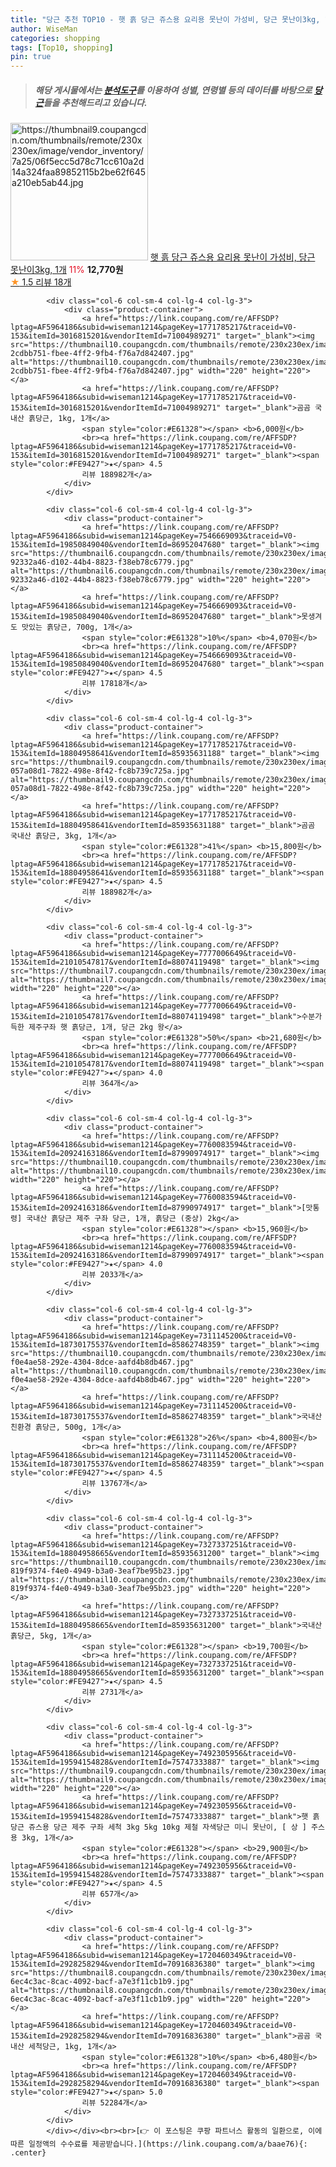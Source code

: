 ```yaml
---
title: "당근 추천 TOP10 - 햇 흙 당근 쥬스용 요리용 못난이 가성비, 당근 못난이3kg, 1개"
author: WiseMan
categories: shopping
tags: [Top10, shopping]
pin: true
---
```


> ##### 해당 게시물에서는 [**분석도구**](https://itemscout.io/)를 이용하여 **성별**, **연령별** 등의 데이터를 바탕으로 [**당근**](https://link.coupang.com/a/baae76)들을 추천해드리고 있습니다.
<div class="container"><div class="row">
            <div class="col-6 col-sm-4 col-lg-4 col-lg-3">
                <div class="product-container">
                    <a href="https://link.coupang.com/re/AFFSDP?lptag=AF5964186&subid=wiseman1214&pageKey=8106658171&traceid=V0-153&itemId=22948706814&vendorItemId=89982976957" target="_blank"><img src="https://thumbnail9.coupangcdn.com/thumbnails/remote/230x230ex/image/vendor_inventory/7a25/06f5ecc5d78c71cc610a2d14a324faa89852115b2be62f645a210eb5ab44.jpg" alt="https://thumbnail9.coupangcdn.com/thumbnails/remote/230x230ex/image/vendor_inventory/7a25/06f5ecc5d78c71cc610a2d14a324faa89852115b2be62f645a210eb5ab44.jpg" width="220" height="220"></a>
                    <a href="https://link.coupang.com/re/AFFSDP?lptag=AF5964186&subid=wiseman1214&pageKey=8106658171&traceid=V0-153&itemId=22948706814&vendorItemId=89982976957" target="_blank">햇 흙 당근 쥬스용 요리용 못난이 가성비, 당근 못난이3kg, 1개</a>
                    <span style="color:#E61328">11%</span> <b>12,770원</b>
                    <br><a href="https://link.coupang.com/re/AFFSDP?lptag=AF5964186&subid=wiseman1214&pageKey=8106658171&traceid=V0-153&itemId=22948706814&vendorItemId=89982976957" target="_blank"><span style="color:#FE9427">★</span> 1.5
                    리뷰 18개</a>
                </div>
            </div>
            
            <div class="col-6 col-sm-4 col-lg-4 col-lg-3">
                <div class="product-container">
                    <a href="https://link.coupang.com/re/AFFSDP?lptag=AF5964186&subid=wiseman1214&pageKey=1771785217&traceid=V0-153&itemId=3016815201&vendorItemId=71004989271" target="_blank"><img src="https://thumbnail10.coupangcdn.com/thumbnails/remote/230x230ex/image/retail/images/865274212709576-2cdbb751-fbee-4ff2-9fb4-f76a7d842407.jpg" alt="https://thumbnail10.coupangcdn.com/thumbnails/remote/230x230ex/image/retail/images/865274212709576-2cdbb751-fbee-4ff2-9fb4-f76a7d842407.jpg" width="220" height="220"></a>
                    <a href="https://link.coupang.com/re/AFFSDP?lptag=AF5964186&subid=wiseman1214&pageKey=1771785217&traceid=V0-153&itemId=3016815201&vendorItemId=71004989271" target="_blank">곰곰 국내산 흙당근, 1kg, 1개</a>
                    <span style="color:#E61328"></span> <b>6,000원</b>
                    <br><a href="https://link.coupang.com/re/AFFSDP?lptag=AF5964186&subid=wiseman1214&pageKey=1771785217&traceid=V0-153&itemId=3016815201&vendorItemId=71004989271" target="_blank"><span style="color:#FE9427">★</span> 4.5
                    리뷰 188982개</a>
                </div>
            </div>
            
            <div class="col-6 col-sm-4 col-lg-4 col-lg-3">
                <div class="product-container">
                    <a href="https://link.coupang.com/re/AFFSDP?lptag=AF5964186&subid=wiseman1214&pageKey=7546669093&traceid=V0-153&itemId=19850849040&vendorItemId=86952047680" target="_blank"><img src="https://thumbnail6.coupangcdn.com/thumbnails/remote/230x230ex/image/retail/images/128327365088252-92332a46-d102-44b4-8823-f38eb78c6779.jpg" alt="https://thumbnail6.coupangcdn.com/thumbnails/remote/230x230ex/image/retail/images/128327365088252-92332a46-d102-44b4-8823-f38eb78c6779.jpg" width="220" height="220"></a>
                    <a href="https://link.coupang.com/re/AFFSDP?lptag=AF5964186&subid=wiseman1214&pageKey=7546669093&traceid=V0-153&itemId=19850849040&vendorItemId=86952047680" target="_blank">못생겨도 맛있는 흙당근, 700g, 1개</a>
                    <span style="color:#E61328">10%</span> <b>4,070원</b>
                    <br><a href="https://link.coupang.com/re/AFFSDP?lptag=AF5964186&subid=wiseman1214&pageKey=7546669093&traceid=V0-153&itemId=19850849040&vendorItemId=86952047680" target="_blank"><span style="color:#FE9427">★</span> 4.5
                    리뷰 17818개</a>
                </div>
            </div>
            
            <div class="col-6 col-sm-4 col-lg-4 col-lg-3">
                <div class="product-container">
                    <a href="https://link.coupang.com/re/AFFSDP?lptag=AF5964186&subid=wiseman1214&pageKey=1771785217&traceid=V0-153&itemId=18804958641&vendorItemId=85935631188" target="_blank"><img src="https://thumbnail9.coupangcdn.com/thumbnails/remote/230x230ex/image/retail/images/1163147790028356-057a08d1-7822-498e-8f42-fc8b739c725a.jpg" alt="https://thumbnail9.coupangcdn.com/thumbnails/remote/230x230ex/image/retail/images/1163147790028356-057a08d1-7822-498e-8f42-fc8b739c725a.jpg" width="220" height="220"></a>
                    <a href="https://link.coupang.com/re/AFFSDP?lptag=AF5964186&subid=wiseman1214&pageKey=1771785217&traceid=V0-153&itemId=18804958641&vendorItemId=85935631188" target="_blank">곰곰 국내산 흙당근, 3kg, 1개</a>
                    <span style="color:#E61328">41%</span> <b>15,800원</b>
                    <br><a href="https://link.coupang.com/re/AFFSDP?lptag=AF5964186&subid=wiseman1214&pageKey=1771785217&traceid=V0-153&itemId=18804958641&vendorItemId=85935631188" target="_blank"><span style="color:#FE9427">★</span> 4.5
                    리뷰 188982개</a>
                </div>
            </div>
            
            <div class="col-6 col-sm-4 col-lg-4 col-lg-3">
                <div class="product-container">
                    <a href="https://link.coupang.com/re/AFFSDP?lptag=AF5964186&subid=wiseman1214&pageKey=7777006649&traceid=V0-153&itemId=21010547817&vendorItemId=88074119498" target="_blank"><img src="https://thumbnail7.coupangcdn.com/thumbnails/remote/230x230ex/image/vendor_inventory/06c0/51537494ec4d735da785a827311d4bbf659bc1483c01b41246195a9f84cf.jpg" alt="https://thumbnail7.coupangcdn.com/thumbnails/remote/230x230ex/image/vendor_inventory/06c0/51537494ec4d735da785a827311d4bbf659bc1483c01b41246195a9f84cf.jpg" width="220" height="220"></a>
                    <a href="https://link.coupang.com/re/AFFSDP?lptag=AF5964186&subid=wiseman1214&pageKey=7777006649&traceid=V0-153&itemId=21010547817&vendorItemId=88074119498" target="_blank">수분가득한 제주구좌 햇 흙당근, 1개, 당근 2kg 왕</a>
                    <span style="color:#E61328">50%</span> <b>21,680원</b>
                    <br><a href="https://link.coupang.com/re/AFFSDP?lptag=AF5964186&subid=wiseman1214&pageKey=7777006649&traceid=V0-153&itemId=21010547817&vendorItemId=88074119498" target="_blank"><span style="color:#FE9427">★</span> 4.0
                    리뷰 364개</a>
                </div>
            </div>
            
            <div class="col-6 col-sm-4 col-lg-4 col-lg-3">
                <div class="product-container">
                    <a href="https://link.coupang.com/re/AFFSDP?lptag=AF5964186&subid=wiseman1214&pageKey=7760083594&traceid=V0-153&itemId=20924163186&vendorItemId=87990974917" target="_blank"><img src="https://thumbnail10.coupangcdn.com/thumbnails/remote/230x230ex/image/vendor_inventory/f9c2/085aceb41d3dad1ec4eb67b45a984350a09a0c83d0b6dfa2f51288f8758e.jpg" alt="https://thumbnail10.coupangcdn.com/thumbnails/remote/230x230ex/image/vendor_inventory/f9c2/085aceb41d3dad1ec4eb67b45a984350a09a0c83d0b6dfa2f51288f8758e.jpg" width="220" height="220"></a>
                    <a href="https://link.coupang.com/re/AFFSDP?lptag=AF5964186&subid=wiseman1214&pageKey=7760083594&traceid=V0-153&itemId=20924163186&vendorItemId=87990974917" target="_blank">[맛통령] 국내산 흙당근 제주 구좌 당근, 1개, 흙당근 (중상) 2kg</a>
                    <span style="color:#E61328"></span> <b>15,960원</b>
                    <br><a href="https://link.coupang.com/re/AFFSDP?lptag=AF5964186&subid=wiseman1214&pageKey=7760083594&traceid=V0-153&itemId=20924163186&vendorItemId=87990974917" target="_blank"><span style="color:#FE9427">★</span> 4.0
                    리뷰 2033개</a>
                </div>
            </div>
            
            <div class="col-6 col-sm-4 col-lg-4 col-lg-3">
                <div class="product-container">
                    <a href="https://link.coupang.com/re/AFFSDP?lptag=AF5964186&subid=wiseman1214&pageKey=7311145200&traceid=V0-153&itemId=18730175537&vendorItemId=85862748359" target="_blank"><img src="https://thumbnail10.coupangcdn.com/thumbnails/remote/230x230ex/image/retail/images/310253728728711-f0e4ae58-292e-4304-8dce-aafd4b8db467.jpg" alt="https://thumbnail10.coupangcdn.com/thumbnails/remote/230x230ex/image/retail/images/310253728728711-f0e4ae58-292e-4304-8dce-aafd4b8db467.jpg" width="220" height="220"></a>
                    <a href="https://link.coupang.com/re/AFFSDP?lptag=AF5964186&subid=wiseman1214&pageKey=7311145200&traceid=V0-153&itemId=18730175537&vendorItemId=85862748359" target="_blank">국내산 친환경 흙당근, 500g, 1개</a>
                    <span style="color:#E61328">26%</span> <b>4,800원</b>
                    <br><a href="https://link.coupang.com/re/AFFSDP?lptag=AF5964186&subid=wiseman1214&pageKey=7311145200&traceid=V0-153&itemId=18730175537&vendorItemId=85862748359" target="_blank"><span style="color:#FE9427">★</span> 4.5
                    리뷰 13767개</a>
                </div>
            </div>
            
            <div class="col-6 col-sm-4 col-lg-4 col-lg-3">
                <div class="product-container">
                    <a href="https://link.coupang.com/re/AFFSDP?lptag=AF5964186&subid=wiseman1214&pageKey=7327337251&traceid=V0-153&itemId=18804958665&vendorItemId=85935631200" target="_blank"><img src="https://thumbnail10.coupangcdn.com/thumbnails/remote/230x230ex/image/retail/images/1093470008411158-819f9374-f4e0-4949-b3a0-3eaf7be95b23.jpg" alt="https://thumbnail10.coupangcdn.com/thumbnails/remote/230x230ex/image/retail/images/1093470008411158-819f9374-f4e0-4949-b3a0-3eaf7be95b23.jpg" width="220" height="220"></a>
                    <a href="https://link.coupang.com/re/AFFSDP?lptag=AF5964186&subid=wiseman1214&pageKey=7327337251&traceid=V0-153&itemId=18804958665&vendorItemId=85935631200" target="_blank">국내산 흙당근, 5kg, 1개</a>
                    <span style="color:#E61328"></span> <b>19,700원</b>
                    <br><a href="https://link.coupang.com/re/AFFSDP?lptag=AF5964186&subid=wiseman1214&pageKey=7327337251&traceid=V0-153&itemId=18804958665&vendorItemId=85935631200" target="_blank"><span style="color:#FE9427">★</span> 4.5
                    리뷰 2731개</a>
                </div>
            </div>
            
            <div class="col-6 col-sm-4 col-lg-4 col-lg-3">
                <div class="product-container">
                    <a href="https://link.coupang.com/re/AFFSDP?lptag=AF5964186&subid=wiseman1214&pageKey=7492305956&traceid=V0-153&itemId=19594154828&vendorItemId=75747333887" target="_blank"><img src="https://thumbnail9.coupangcdn.com/thumbnails/remote/230x230ex/image/vendor_inventory/fa03/87def7669dcf09cc83c99b3f6f3a427ef3db03514478ec5a92398fb7c212.jpeg" alt="https://thumbnail9.coupangcdn.com/thumbnails/remote/230x230ex/image/vendor_inventory/fa03/87def7669dcf09cc83c99b3f6f3a427ef3db03514478ec5a92398fb7c212.jpeg" width="220" height="220"></a>
                    <a href="https://link.coupang.com/re/AFFSDP?lptag=AF5964186&subid=wiseman1214&pageKey=7492305956&traceid=V0-153&itemId=19594154828&vendorItemId=75747333887" target="_blank">햇 흙당근 쥬스용 당근 제주 구좌 세척 3kg 5kg 10kg 제철 자색당근 미니 못난이, [ 상 ] 주스용 3kg, 1개</a>
                    <span style="color:#E61328"></span> <b>29,900원</b>
                    <br><a href="https://link.coupang.com/re/AFFSDP?lptag=AF5964186&subid=wiseman1214&pageKey=7492305956&traceid=V0-153&itemId=19594154828&vendorItemId=75747333887" target="_blank"><span style="color:#FE9427">★</span> 4.5
                    리뷰 657개</a>
                </div>
            </div>
            
            <div class="col-6 col-sm-4 col-lg-4 col-lg-3">
                <div class="product-container">
                    <a href="https://link.coupang.com/re/AFFSDP?lptag=AF5964186&subid=wiseman1214&pageKey=1720460349&traceid=V0-153&itemId=2928258294&vendorItemId=70916836380" target="_blank"><img src="https://thumbnail8.coupangcdn.com/thumbnails/remote/230x230ex/image/retail/images/11212447683069-6ec4c3ac-8cac-4092-bacf-a7e3f11cb1b9.jpg" alt="https://thumbnail8.coupangcdn.com/thumbnails/remote/230x230ex/image/retail/images/11212447683069-6ec4c3ac-8cac-4092-bacf-a7e3f11cb1b9.jpg" width="220" height="220"></a>
                    <a href="https://link.coupang.com/re/AFFSDP?lptag=AF5964186&subid=wiseman1214&pageKey=1720460349&traceid=V0-153&itemId=2928258294&vendorItemId=70916836380" target="_blank">곰곰 국내산 세척당근, 1kg, 1개</a>
                    <span style="color:#E61328">10%</span> <b>6,480원</b>
                    <br><a href="https://link.coupang.com/re/AFFSDP?lptag=AF5964186&subid=wiseman1214&pageKey=1720460349&traceid=V0-153&itemId=2928258294&vendorItemId=70916836380" target="_blank"><span style="color:#FE9427">★</span> 5.0
                    리뷰 52284개</a>
                </div>
            </div>
            </div></div><br><br>[👉 이 포스팅은 쿠팡 파트너스 활동의 일환으로, 이에 따른 일정액의 수수료를 제공받습니다.](https://link.coupang.com/a/baae76){: .center}